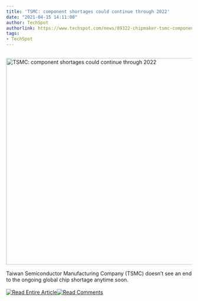 ```yaml
---
title: 'TSMC: component shortages could continue through 2022'
date: "2021-04-15 14:11:00"
author: TechSpot
authorlink: https://www.techspot.com/news/89322-chipmaker-tsmc-component-shortages-could-continue-through-2022.html
tags:
- TechSpot
---
```

<a href="https://www.techspot.com/news/89322-chipmaker-tsmc-component-shortages-could-continue-through-2022.html" target="_blank"><img src="https://static.techspot.com/images2/news/ts3_thumbs/2021/04/2021-04-15-ts3_thumbs-ada.jpg" width="800" height="560" style="padding: 15px 0" title="TSMC: component shortages could continue through 2022" /></a><br />Taiwan Semiconductor Manufacturing Company (TSMC) doesn’t see an end to the ongoing global chip shortage anytime soon.<br /><br /><a href="https://www.techspot.com/news/89322-chipmaker-tsmc-component-shortages-could-continue-through-2022.html"><img src="https://static.techspot.com/images/rss/rss_buttons_01.png" border="0" alt="Read Entire Article" /></a><a href="https://www.techspot.com/news/89322-chipmaker-tsmc-component-shortages-could-continue-through-2022.html#comments"><img src="https://static.techspot.com/images/rss/rss_buttons_02.png" border="0" alt="Read Comments" /></a><br /><br />